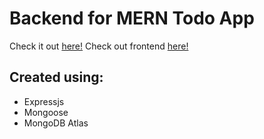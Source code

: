 # Backend for MERN Todo App

Check it out [here!](https://still-oasis-78638.herokuapp.com/)
Check out frontend [here!](https://mern-todo-app-1f57a.web.app/)

## Created using:

-   Expressjs
-   Mongoose
-   MongoDB Atlas
